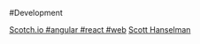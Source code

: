 #Development

[Scotch.io #angular #react #web](http://www.scotch.io)
[Scott Hanselman](http://www.hanselman.com)
